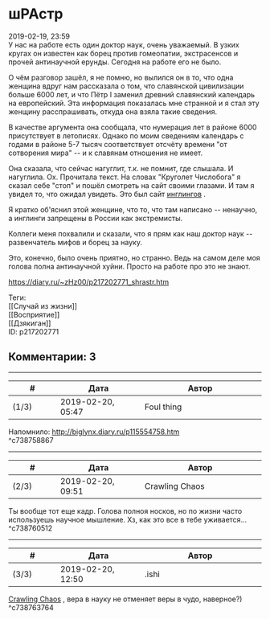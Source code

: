 шРАстр
======

  
2019-02-19, 23:59  
 У нас на работе есть один доктор наук, очень уважаемый. В узких кругах он известен как борец против гомеопатии, экстрасенсов и прочей антинаучной ерунды. Сегодня на работе его не было.   
   
 О чём разговор зашёл, я не помню, но вылился он в то, что одна женщина вдруг нам рассказала о том, что славянской цивилизации больше 6000 лет, и что Пётр I заменил древний славянский календарь на европейский. Эта информация показалась мне странной и я стал эту женщину расспрашивать, откуда она взяла такие сведения.   
   
 В качестве аргумента она сообщала, что нумерация лет в районе 6000 присутствует в летописях. Однако по моим сведениям календарь с годами в районе 5-7 тысяч соответствует отсчёту времени "от сотворения мира" -- и к славянам отношения не имеет.   
   
 Она сказала, что сейчас нагуглит, т.к. не помнит, где слышала. И нагуглила. Ох. Прочитала текст. На словах "Круголет Числобога" я сказал себе "стоп" и пошёл смотреть на сайт своими глазами. И там я увидел то, что ожидал увидеть. Это был сайт  [инглингов](https://ru.wikipedia.org/wiki/%D0%98%D0%BD%D0%B3%D0%BB%D0%B8%D0%B8%D0%B7%D0%BC)  .   
   
 Я кратко об'яснил этой женщине, что то, что там написано -- ненаучно, а инглинги запрещены в России как экстремисты.   
   
 Коллеги меня похвалили и сказали, что я прям как наш доктор наук -- развенчатель мифов и борец за науку.   
   
 Это, конечно, было очень приятно, но странно. Ведь на самом деле моя голова полна антинаучной хуйни. Просто на работе про это не знают.   
  
<https://diary.ru/~zHz00/p217202771_shrastr.htm>  
  
Теги:  
[[Случай из жизни]]  
[[Восприятие]]  
[[Дзякиган]]  
ID: p217202771  


Комментарии: 3
--------------

  


---



|         #         |              Дата              |                     Автор                     |           ID           |
| --- | --- | --- | --- |
| (1/3) | 2019-02-20, 05:47 | Foul thing | c738758867 |

  
 Напомнило: <http://biglynx.diary.ru/p115554758.htm>   
 ^c738758867

---



|         #         |              Дата              |                     Автор                     |           ID           |
| --- | --- | --- | --- |
| (2/3) | 2019-02-20, 09:51 | Crawling Chaos | c738760512 |

  
 Ты вообще тот еще кадр. Голова полноя носков, но по жизни часто используешь научное мышление. Хз, как это все в тебе уживается...   
 ^c738760512

---



|         #         |              Дата              |                     Автор                     |           ID           |
| --- | --- | --- | --- |
| (3/3) | 2019-02-20, 12:50 | .ishi | c738763764 |

  
  [Crawling Chaos](http://degozaru.diary.ru "Фундаментальная ошибка атрибуции")  , вера в науку не отменяет веры в чудо, наверное?)   
 ^c738763764